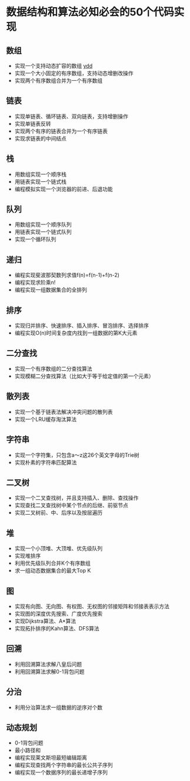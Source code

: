 # 数据结构和算法必知必会的50个代码实现

## 数组
* 实现一个支持动态扩容的数组 [ydd](https://www.cnblogs.com/yudidi/p/12614277.html)
* 实现一个大小固定的有序数组，支持动态增删改操作
* 实现两个有序数组合并为一个有序数组

## 链表
* 实现单链表、循环链表、双向链表，支持增删操作
* 实现单链表反转
* 实现两个有序的链表合并为一个有序链表
* 实现求链表的中间结点

## 栈
* 用数组实现一个顺序栈
* 用链表实现一个链式栈
* 编程模拟实现一个浏览器的前进、后退功能

## 队列
* 用数组实现一个顺序队列
* 用链表实现一个链式队列
* 实现一个循环队列

## 递归
* 编程实现斐波那契数列求值f(n)=f(n-1)+f(n-2)
* 编程实现求阶乘n!
* 编程实现一组数据集合的全排列

## 排序
* 实现归并排序、快速排序、插入排序、冒泡排序、选择排序
* 编程实现O(n)时间复杂度内找到一组数据的第K大元素

## 二分查找
* 实现一个有序数组的二分查找算法
* 实现模糊二分查找算法（比如大于等于给定值的第一个元素）

## 散列表
* 实现一个基于链表法解决冲突问题的散列表
* 实现一个LRU缓存淘汰算法

## 字符串
* 实现一个字符集，只包含a～z这26个英文字母的Trie树
* 实现朴素的字符串匹配算法

## 二叉树
* 实现一个二叉查找树，并且支持插入、删除、查找操作
* 实现查找二叉查找树中某个节点的后继、前驱节点
* 实现二叉树前、中、后序以及按层遍历

## 堆
* 实现一个小顶堆、大顶堆、优先级队列
* 实现堆排序
* 利用优先级队列合并K个有序数组
* 求一组动态数据集合的最大Top K

## 图
* 实现有向图、无向图、有权图、无权图的邻接矩阵和邻接表表示方法
* 实现图的深度优先搜索、广度优先搜索
* 实现Dijkstra算法、A*算法
* 实现拓扑排序的Kahn算法、DFS算法

## 回溯
* 利用回溯算法求解八皇后问题
* 利用回溯算法求解0-1背包问题

## 分治
* 利用分治算法求一组数据的逆序对个数

## 动态规划
* 0-1背包问题
* 最小路径和
* 编程实现莱文斯坦最短编辑距离
* 编程实现查找两个字符串的最长公共子序列
* 编程实现一个数据序列的最长递增子序列
